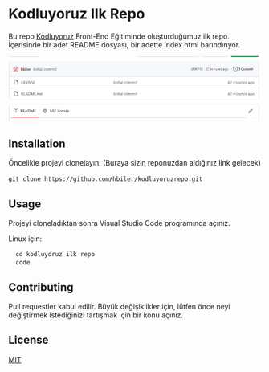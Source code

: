 # Kodluyoruz Ilk Repo

Bu repo [Kodluyoruz](https://kodluyoruz.org) Front-End Eğitiminde oluşturduğumuz ilk repo. İçerisinde bir adet README dosyası, bir adette index.html barındırıyor.

![Proje Resmi](projemark.png)


## Installation

Öncelikle projeyi clonelayın. (Buraya sizin reponuzdan aldığınız link gelecek)

`git clone https://github.com/hbiler/kodluyoruzrepo.git`

## Usage

Projeyi cloneladıktan sonra Visual Studio Code programında açınız.

Linux için:

```
  cd kodluyoruz ilk repo
  code
  ```

## Contributing

Pull requestler kabul edilir. Büyük değişiklikler için, lütfen önce neyi değiştirmek istediğinizi tartışmak için bir konu açınız.

## License

[MIT](https://choosealicense.com/licenses/mit/)